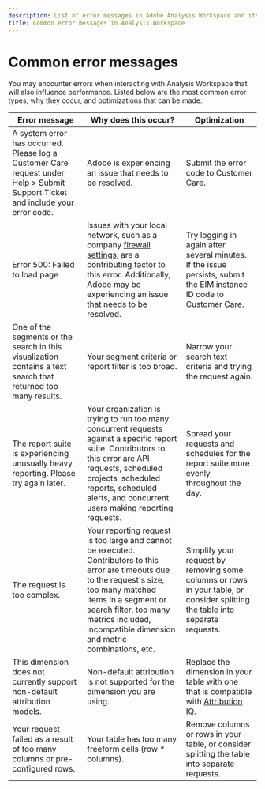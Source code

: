 ```yaml
---
description: List of error messages in Adobe Analysis Workspace and its related components
title: Common error messages in Analysis Workspace
---
```


# Common error messages

You may encounter errors when interacting with Analysis Workspace that will also influence performance. Listed below are the most common error types, why they occur, and optimizations that can be made.

| Error message | Why does this occur? | Optimization |
| --- | --- | --- |
| A system error has occurred. Please log a Customer Care request under Help > Submit Support Ticket and include your error code. | Adobe is experiencing an issue that needs to be resolved. | Submit the error code to Customer Care. |
| Error 500: Failed to load page | Issues with your local network, such as a company [firewall settings](https://docs.adobe.com/content/help/en/analytics/technotes/ip-addresses.html), are a contributing factor to this error. Additionally, Adobe may be experiencing an issue that needs to be resolved. | Try logging in again after several minutes. If the issue persists, submit the EIM instance ID code to Customer Care. |
| One of the segments or the search in this visualization contains a text search that returned too many results. | Your segment criteria or report filter is too broad. | Narrow your search text criteria and trying the request again. |
| The report suite is experiencing unusually heavy reporting. Please try again later. | Your organization is trying to run too many concurrent requests against a specific report suite. Contributors to this error are API requests, scheduled projects, scheduled reports, scheduled alerts, and concurrent users making reporting requests. | Spread your requests and schedules for the report suite more evenly throughout the day. |
| The request is too complex. |Your reporting request is too large and cannot be executed. Contributors to this error are timeouts due to the request's size, too many matched items in a segment or search filter, too many metrics included, incompatible dimension and metric combinations, etc. | Simplify your request by removing some columns or rows in your table, or consider splitting the table into separate requests. |
| This dimension does not currently support non-default attribution models. | Non-default attribution is not supported for the dimension you are using. | Replace the dimension in your table with one that is compatible with [Attribution IQ](/help/analyze/analysis-workspace/attribution/overview.md). |
| Your request failed as a result of too many columns or pre-configured rows. | Your table has too many freeform cells (row * columns). | Remove columns or rows in your table, or consider splitting the table into separate requests. |
